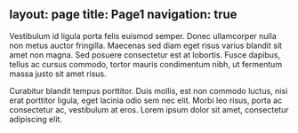layout: page
title: Page1
navigation: true
---

Vestibulum id ligula porta felis euismod semper. Donec ullamcorper nulla non metus auctor fringilla. Maecenas sed diam eget risus varius blandit sit amet non magna. Sed posuere consectetur est at lobortis. Fusce dapibus, tellus ac cursus commodo, tortor mauris condimentum nibh, ut fermentum massa justo sit amet risus.

Curabitur blandit tempus porttitor. Duis mollis, est non commodo luctus, nisi erat porttitor ligula, eget lacinia odio sem nec elit. Morbi leo risus, porta ac consectetur ac, vestibulum at eros. Lorem ipsum dolor sit amet, consectetur adipiscing elit.